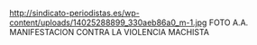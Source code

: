 http://sindicato-periodistas.es/wp-content/uploads/14025288899_330aeb86a0_m-1.jpg
FOTO A.A. MANIFESTACION CONTRA LA VIOLENCIA MACHISTA
